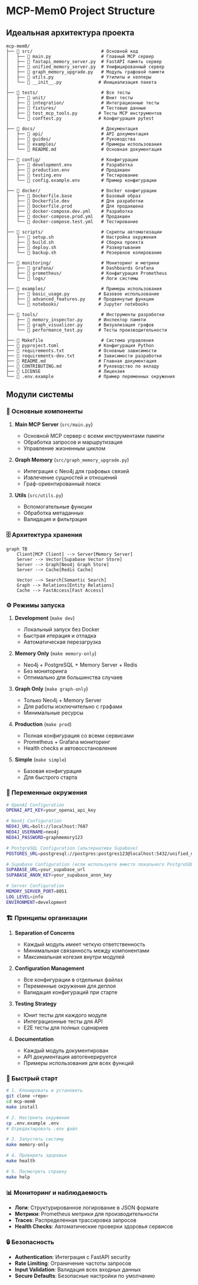 # MCP-Mem0 Project Structure

## Идеальная архитектура проекта

```
mcp-mem0/
├── 📁 src/                          # Основной код
│   ├── 🐍 main.py                   # Главный MCP сервер
│   ├── 🐍 fastapi_memory_server.py  # FastAPI память сервер
│   ├── 🐍 unified_memory_server.py  # Унифицированный сервер
│   ├── 🐍 graph_memory_upgrade.py   # Модуль графовой памяти
│   ├── 🐍 utils.py                  # Утилиты и хелперы
│   └── 🐍 __init__.py              # Инициализация пакета
│
├── 📁 tests/                        # Все тесты
│   ├── 📁 unit/                     # Юнит тесты
│   ├── 📁 integration/              # Интеграционные тесты
│   ├── 📁 fixtures/                 # Тестовые данные
│   ├── 🐍 test_mcp_tools.py        # Тесты MCP инструментов
│   └── 🐍 conftest.py              # Конфигурация pytest
│
├── 📁 docs/                         # Документация
│   ├── 📁 api/                      # API документация
│   ├── 📁 guides/                   # Руководства
│   ├── 📁 examples/                 # Примеры использования
│   └── 📄 README.md                 # Основная документация
│
├── 📁 config/                       # Конфигурации
│   ├── 🔧 development.env           # Разработка
│   ├── 🔧 production.env            # Продакшен
│   ├── 🔧 testing.env               # Тестирование
│   └── 📄 config.example.env        # Пример конфигурации
│
├── 📁 docker/                       # Docker конфигурации
│   ├── 🐳 Dockerfile.base           # Базовый образ
│   ├── 🐳 Dockerfile.dev            # Для разработки
│   ├── 🐳 Dockerfile.prod           # Для продакшена
│   ├── 🐳 docker-compose.dev.yml    # Разработка
│   ├── 🐳 docker-compose.prod.yml   # Продакшен
│   └── 🐳 docker-compose.test.yml   # Тестирование
│
├── 📁 scripts/                      # Скрипты автоматизации
│   ├── 🔧 setup.sh                  # Настройка окружения
│   ├── 🔧 build.sh                  # Сборка проекта
│   ├── 🔧 deploy.sh                 # Развертывание
│   └── 🔧 backup.sh                 # Резервное копирование
│
├── 📁 monitoring/                   # Мониторинг и метрики
│   ├── 📁 grafana/                  # Dashboards Grafana
│   ├── 📁 prometheus/               # Конфигурация Prometheus
│   └── 📁 logs/                     # Логи системы
│
├── 📁 examples/                     # Примеры использования
│   ├── 🐍 basic_usage.py           # Базовое использование
│   ├── 🐍 advanced_features.py     # Продвинутые функции
│   └── 📁 notebooks/               # Jupyter notebooks
│
├── 📁 tools/                        # Инструменты разработки
│   ├── 🐍 memory_inspector.py      # Инспектор памяти
│   ├── 🐍 graph_visualizer.py      # Визуализация графов
│   └── 🐍 performance_test.py      # Тесты производительности
│
├── 📄 Makefile                      # Система управления
├── 📄 pyproject.toml               # Конфигурация Python
├── 📄 requirements.txt             # Основные зависимости
├── 📄 requirements-dev.txt         # Зависимости разработки
├── 📄 README.md                    # Главная документация
├── 📄 CONTRIBUTING.md              # Руководство по вкладу
├── 📄 LICENSE                      # Лицензия
└── 📄 .env.example                 # Пример переменных окружения
```

## Модули системы

### 🧠 Основные компоненты

1. **Main MCP Server** (`src/main.py`)
   - Основной MCP сервер с всеми инструментами памяти
   - Обработка запросов и маршрутизация
   - Управление жизненным циклом

2. **Graph Memory** (`src/graph_memory_upgrade.py`)
   - Интеграция с Neo4j для графовых связей
   - Извлечение сущностей и отношений
   - Граф-ориентированный поиск

3. **Utils** (`src/utils.py`)
   - Вспомогательные функции
   - Обработка метаданных
   - Валидация и фильтрация

### 🗄️ Архитектура хранения

```mermaid
graph TB
    Client[MCP Client] --> Server[Memory Server]
    Server --> Vector[Supabase Vector Store]
    Server --> Graph[Neo4j Graph Store]
    Server --> Cache[Redis Cache]
    
    Vector --> Search[Semantic Search]
    Graph --> Relations[Entity Relations]
    Cache --> FastAccess[Fast Access]
```

### ⚙️ Режимы запуска

1. **Development** (`make dev`)
   - Локальный запуск без Docker
   - Быстрая итерация и отладка
   - Автоматическая перезагрузка

2. **Memory Only** (`make memory-only`)
   - Neo4j + PostgreSQL + Memory Server + Redis
   - Без мониторинга
   - Оптимально для большинства случаев

3. **Graph Only** (`make graph-only`)
   - Только Neo4j + Memory Server
   - Для работы исключительно с графами
   - Минимальные ресурсы

4. **Production** (`make prod`)
   - Полная конфигурация со всеми сервисами
   - Prometheus + Grafana мониторинг
   - Health checks и автовосстановление

5. **Simple** (`make simple`)
   - Базовая конфигурация
   - Для быстрого старта

### 🔧 Переменные окружения

```bash
# OpenAI Configuration
OPENAI_API_KEY=your_openai_api_key

# Neo4j Configuration
NEO4J_URL=bolt://localhost:7687
NEO4J_USERNAME=neo4j
NEO4J_PASSWORD=graphmemory123

# PostgreSQL Configuration (альтернатива Supabase)
POSTGRES_URL=postgresql://postgres:postgres123@localhost:5432/unified_memory

# Supabase Configuration (если используете вместо локального PostgreSQL)
SUPABASE_URL=your_supabase_url
SUPABASE_ANON_KEY=your_supabase_anon_key

# Server Configuration
MEMORY_SERVER_PORT=8051
LOG_LEVEL=info
ENVIRONMENT=development
```

### 🏗️ Принципы организации

1. **Separation of Concerns**
   - Каждый модуль имеет четкую ответственность
   - Минимальная связанность между компонентами
   - Максимальная когезия внутри модулей

2. **Configuration Management**
   - Все конфигурации в отдельных файлах
   - Переменные окружения для деплоя
   - Валидация конфигураций при старте

3. **Testing Strategy**
   - Юнит тесты для каждого модуля
   - Интеграционные тесты для API
   - E2E тесты для полных сценариев

4. **Documentation**
   - Каждый модуль документирован
   - API документация автогенерируется
   - Примеры использования для всех функций

### 🚀 Быстрый старт

```bash
# 1. Клонировать и установить
git clone <repo>
cd mcp-mem0
make install

# 2. Настроить окружение
cp .env.example .env
# Отредактировать .env файл

# 3. Запустить систему
make memory-only

# 4. Проверить здоровье
make health

# 5. Посмотреть справку
make help
```

### 📊 Мониторинг и наблюдаемость

- **Логи**: Структурированное логирование в JSON формате
- **Метрики**: Prometheus метрики для производительности
- **Traces**: Распределенная трассировка запросов
- **Health Checks**: Автоматические проверки здоровья сервисов

### 🔒 Безопасность

- **Authentication**: Интеграция с FastAPI security
- **Rate Limiting**: Ограничение частоты запросов
- **Input Validation**: Валидация всех входных данных
- **Secure Defaults**: Безопасные настройки по умолчанию 